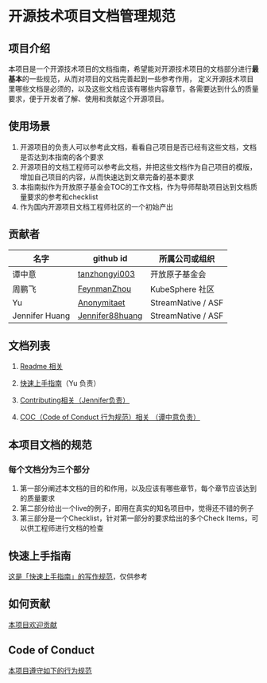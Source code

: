 # 开源技术项目文档管理规范

## 项目介绍

本项目是一个开源技术项目的文档指南，希望能对开源技术项目的文档部分进行**最基本**的一些规范，从而对项目的文档完善起到一些参考作用，
定义开源技术项目里哪些文档是必须的，以及这些文档应该有哪些内容章节，各需要达到什么的质量要求，便于开发者了解、使用和贡献这个开源项目。

## 使用场景

1. 开源项目的负责人可以参考此文档，看看自己项目是否已经有这些文档，文档是否达到本指南的各个要求
2. 开源项目的文档工程师可以参考此文档，并把这些文档作为自己项目的模版，增加自己项目的内容，从而快速达到文章完备的基本要求
3. 本指南拟作为开放原子基金会TOC的工作文档，作为导师帮助项目达到文档质量要求的参考和checklist
4. 作为国内开源项目文档工程师社区的一个初始产出

## 贡献者

  |名字|github id|所属公司或组织|  
  |---|---|--|
  |谭中意|[tanzhongyi003](https://github.com/tanzhongyi003)|开放原子基金会|
  |周鹏飞|[FeynmanZhou](https://github.com/FeynmanZhou)|KubeSphere 社区|     
  |Yu |[Anonymitaet](https://github.com/Anonymitaet)|StreamNative / ASF
  |Jennifer Huang |[Jennifer88huang](https://github.com/Jennifer88huang) | StreamNative / ASF| 

## 文档列表

  1. [Readme 相关](readme_guide.md) 

  2. [快速上手指南](quick_start_guide.md)（Yu 负责）

  3. [Contributing相关（Jennifer负责）](contributing_guide.md) 

  4. [COC（Code of Conduct 行为规范）相关 （谭中意负责）](coc_guide.md)

## 本项目文档的规范

### 每个文档分为三个部分
1. 第一部分阐述本文档的目的和作用，以及应该有哪些章节，每个章节应该达到的质量要求
2. 第二部分给出一个live的例子，即用在真实的知名项目中，觉得还不错的例子
3. 第三部分是一个Checklist，针对第一部分的要求给出的多个Check Items，可以供工程师进行文档的检查
  
## 快速上手指南

[这是「快速上手指南」的写作规范](quick_start_guide.md)，仅供参考

## 如何贡献
[本项目欢迎贡献](contributing.md)

## Code of Conduct
[本项目遵守如下的行为规范](coc.md)
